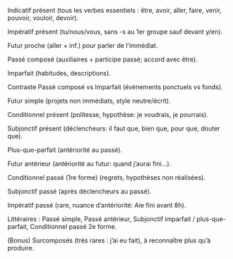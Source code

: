 Indicatif présent (tous les verbes essentiels : être, avoir, aller, faire, venir, pouvoir, vouloir, devoir).

Impératif présent (tu/nous/vous, sans -s au 1er groupe sauf devant y/en).

Futur proche (aller + inf.) pour parler de l’immédiat.

Passé composé (auxiliaires + participe passé; accord avec être).

Imparfait (habitudes, descriptions).

Contraste Passé composé vs Imparfait (événements ponctuels vs fonds).

Futur simple (projets non immédiats, style neutre/écrit).

Conditionnel présent (politesse, hypothèse: je voudrais, je pourrais).

Subjonctif présent (déclencheurs: il faut que, bien que, pour que, douter que).

Plus-que-parfait (antériorité au passé).

Futur antérieur (antériorité au futur: quand j’aurai fini…).

Conditionnel passé (1re forme) (regrets, hypothèses non réalisées).

Subjonctif passé (après déclencheurs au passé).

Impératif passé (rare, nuance d’antériorité: Aie fini avant 8h).

Littéraires : Passé simple, Passé antérieur, Subjonctif imparfait / plus-que-parfait, Conditionnel passé 2e forme.

(Bonus) Surcomposés (très rares : j’ai eu fait), à reconnaître plus qu’à produire.